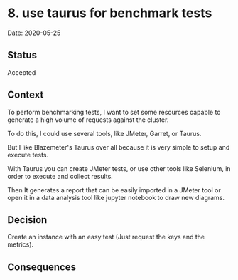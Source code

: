 # 8. use taurus for benchmark tests

Date: 2020-05-25

## Status

Accepted

## Context

To perform benchmarking tests, I want to set some resources capable to generate
 a high volume of requests against the cluster.

To do this, I could use several tools, like JMeter, Garret, or Taurus.

But I like Blazemeter's Taurus over all because it is very simple to setup and
execute tests.

With Taurus you can create JMeter tests, or use other tools like Selenium, in 
 order to execute and collect results.

Then It generates a report that can be easily imported in a JMeter tool or
 open it in a data analysis tool like jupyter notebook to draw new diagrams.


## Decision

Create an instance with an easy test (Just request the keys and the metrics).


## Consequences

